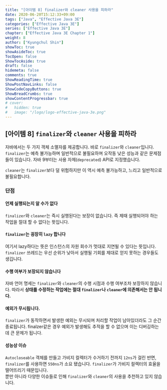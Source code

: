 ```yaml
---
title: "[아이템 8] finalizer와 cleaner 사용을 피하라"
date: 2020-06-20T15:12:33+09:00
tags: ["Java", "Effective Java 3E"]
categories: ["Effective Java 3E"]
series: ["Effective Java 3E"]
chapter: ["Effective Java 3E Chapter 1"]
weight: 8
author: ["Kyungchul Shin"]
showToc: true
showAsideToc: true
TocOpen: false
ShowTocAside: true
draft: false
hidemeta: false
comments: true
ShowReadingTime: true
ShowPostNavLinks: false
ShowCodeCopyButtons: true
ShowBreadCrumbs: true
showContentProgressbar: true
# cover:
#   hidden: true
#   image: "/logo/logo-effective-java-3e.png"
---
```

## [아이템 8] `finalizer`와 `cleaner` 사용을 피하라

자바에서는 두 가지 객체 소멸자를 제공합니다. 바로 `finalizer`와 `cleaner`입니다. `finalizer`는 예측 불가능하며 일반적으로 불필요하며 오작동 낮은 성능과 같은 문제점들이 있습니다. 자바 9부터는 사용 자제(`deprecated`) API로 지정했습니다.
   
`cleaner`는 `finalizer`보다 덜 위험하지만 이 역시 예측 불가능하고, 느리고 일반적으로 불필요합니다.

### 단점
#### **언제 실행되는지 알 수가 없다**
`finalizer`와 `cleaner`는 즉시 실행된다는 보장이 없습니다. 즉 제때 실행되어야 하는 작업을 절대 할 수 없다는 뜻입니다.
#### **`finalizer`는 굉장히 `lazy` 합니다**
여기서 lazy하다는 뜻은 인스턴스의 자원 회수가 멋대로 지연될 수 있다는 뜻입니다. 
`finalizer` 쓰레드는 우선 순위가 낮아서 실행될 기회를 제대로 얻지 못하는 경우들도 생깁니다.
#### **수행 여부가 보장되지 않습니다**
자바 언어 명세는 `finalizer`와 `cleaner`의 수행 시점과 수행 여부조차 보장하지 않습니다.
따라서 **상태를 수정하는 작업에는 절대 `finalizer`나 `cleaner`에 의존해서는 안 됩니다.**
#### **예외가 무시됩니다.**
`finalizer`가 동작하면서 발생한 예외는 무시되며 처리할 작업이 남아있더라도 그 순간 종료됩니다. finalzer같은 경우 예외가 발생해도 추적을 할 수 없으며 이는 디버깅하는데 큰 문제가 됩니다.
#### **성능상 이슈**
`Autocloseable` 객체를 만들고 가비지 컬렉터가 수거하기 전까지 `12ns`가 걸린 반면, `finalizer`를 사용하면 `550ns`가 소요 됐습니다. `finalizer`가 가비지 컬렉터의 효율을 떨어뜨리기 때문입니다.   
   뿐만 아니라 다양한 이슈들로 인해 `finalizer`와 `cleaner`의 사용을 추천하고 있지 않습니다.